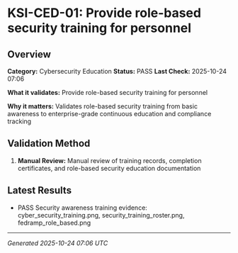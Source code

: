 # KSI-CED-01: Provide role-based security training for personnel

## Overview

**Category:** Cybersecurity Education
**Status:** PASS
**Last Check:** 2025-10-24 07:06

**What it validates:** Provide role-based security training for personnel

**Why it matters:** Validates role-based security training from basic awareness to enterprise-grade continuous education and compliance tracking

## Validation Method

1. **Manual Review:** Manual review of training records, completion certificates, and role-based security education documentation

## Latest Results

- PASS Security awareness training evidence: cyber_security_training.png, security_training_roster.png, fedramp_role_based.png

---
*Generated 2025-10-24 07:06 UTC*